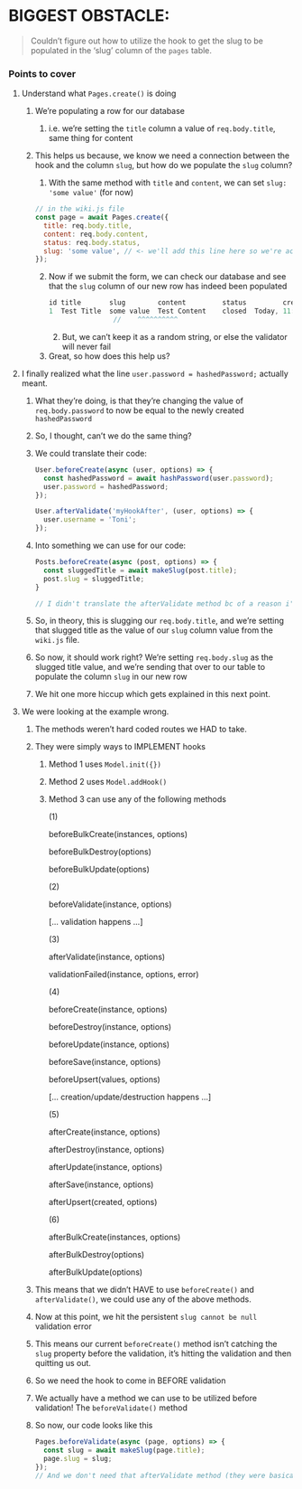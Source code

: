 # BIGGEST OBSTACLE:

> Couldn’t figure out how to utilize the hook to get the slug to be populated in the ‘slug’ column of the `pages` table.

### Points to cover

1. Understand what `Pages.create()` is doing

   1. We’re populating a row for our database
      1. i.e. we’re setting the `title` column a value of `req.body.title`, same thing for content
   2. This helps us because, we know we need a connection between the hook and the column `slug`, but how do we populate the `slug` column?

      1. With the same method with `title` and `content`, we can set `slug: 'some value'` (for now)

      ```jsx
      // in the wiki.js file
      const page = await Pages.create({
        title: req.body.title,
        content: req.body.content,
        status: req.body.status,
        slug: 'some value', // <- we'll add this line here so we're actually sending our table a value for the new row!
      });
      ```

      2. Now if we submit the form, we can check our database and see that the `slug` column of our new row has indeed been populated
         ```jsx
         id	title	    slug	    content	        status	       createdAt	       updatedAt
         1	Test Title	some value	Test Content	closed	Today, 11:11:26 -05	Today, 11:11:26 -05
                         //    ^^^^^^^^^^
         ```
         2. But, we can’t keep it as a random string, or else the validator will never fail
      3. Great, so how does this help us?

2. I finally realized what the line `user.password = hashedPassword;` actually meant.

   1. What they’re doing, is that they’re changing the value of `req.body.password` to now be equal to the newly created `hashedPassword`
   2. So, I thought, can’t we do the same thing?
   3. We could translate their code:

      ```jsx
      User.beforeCreate(async (user, options) => {
        const hashedPassword = await hashPassword(user.password);
        user.password = hashedPassword;
      });

      User.afterValidate('myHookAfter', (user, options) => {
        user.username = 'Toni';
      });
      ```

   4. Into something we can use for our code:

      ```jsx
      Posts.beforeCreate(async (post, options) => {
      	const sluggedTitle = await makeSlug(post.title);
      	post.slug = sluggedTitle;
      }

      // I didn't translate the afterValidate method bc of a reason i'll go over in a moment
      ```

   5. So, in theory, this is slugging our `req.body.title`, and we’re setting that slugged title as the value of our `slug` column value from the `wiki.js` file.
   6. So now, it should work right? We’re setting `req.body.slug` as the slugged title value, and we’re sending that over to our table to populate the column `slug` in our new row
   7. We hit one more hiccup which gets explained in this next point.

3. We were looking at the example wrong.

   1. The methods weren’t hard coded routes we HAD to take.
   2. They were simply ways to IMPLEMENT hooks

      1. Method 1 uses `Model.init({})`
      2. Method 2 uses `Model.addHook()`
      3. Method 3 can use any of the following methods

         (1)

         beforeBulkCreate(instances, options)

         beforeBulkDestroy(options)

         beforeBulkUpdate(options)

         (2)

         beforeValidate(instance, options)

         [... validation happens ...]

         (3)

         afterValidate(instance, options)

         validationFailed(instance, options, error)

         (4)

         beforeCreate(instance, options)

         beforeDestroy(instance, options)

         beforeUpdate(instance, options)

         beforeSave(instance, options)

         beforeUpsert(values, options)

         [... creation/update/destruction happens ...]

         (5)

         afterCreate(instance, options)

         afterDestroy(instance, options)

         afterUpdate(instance, options)

         afterSave(instance, options)

         afterUpsert(created, options)

         (6)

         afterBulkCreate(instances, options)

         afterBulkDestroy(options)

         afterBulkUpdate(options)

   3. This means that we didn’t HAVE to use `beforeCreate()` and `afterValidate()`, we could use any of the above methods.
   4. Now at this point, we hit the persistent `slug cannot be null` validation error
   5. This means our current `beforeCreate()` method isn’t catching the `slug` property before the validation, it’s hitting the validation and then quitting us out.
   6. So we need the hook to come in BEFORE validation
   7. We actually have a method we can use to be utilized before validation! The `beforeValidate()` method
   8. So now, our code looks like this
      ```jsx
      Pages.beforeValidate(async (page, options) => {
        const slug = await makeSlug(page.title);
        page.slug = slug;
      });
      // And we don't need that afterValidate method (they were basically showing us example 1 and example 2) we don't have to use two methods in tandem
      ```
